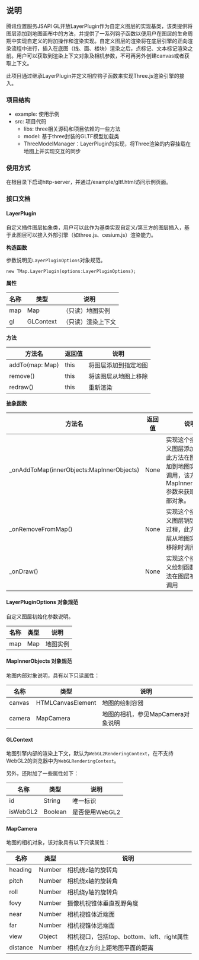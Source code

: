 ## 说明

腾讯位置服务JSAPI GL开放LayerPlugin作为自定义图层的实现基类，该类提供将图层添加到地图画布中的方法，并提供了一系列钩子函数以便用户在图层的生命周期中实现自定义的附加操作和渲染实现。自定义图层的渲染将在底层引擎的正向渲染流程中进行，插入在底图（线、面、楼块）渲染之后，点标记、文本标记渲染之前。用户可以获取到渲染上下文对象及相机参数，不可再另外创建canvas或者获取上下文。

此项目通过继承LayerPlugin并定义相应钩子函数来实现Three.js渲染引擎的接入。

### 项目结构

- example: 使用示例
- src: 项目代码
  - libs: three相关源码和项目依赖的一些方法
  - model: 基于three封装的GLTF模型加载类
  - ThreeModelManager：LayerPlugin的实现，将Three渲染的内容挂载在地图上并实现交互的同步

### 使用方式

在根目录下启动http-server，并通过/example/gltf.html访问示例页面。

### 接口文档

#### LayerPlugin

自定义插件图层抽象类，用户可以此作为基类实现自定义/第三方的图层插入，基于此图层可以接入外部引擎（如three.js、cesium.js）渲染能力。

**构造函数**

参数说明见`LayerPluginOptions`对象规范。

```
new TMap.LayerPlugin(options:LayerPluginOptions);
```

**属性**

| 名称 | 类型      | 说明               |
| ---- | --------- | ------------------ |
| map  | Map       | （只读）地图实例   |
| gl   | GLContext | （只读）渲染上下文 |

**方法**

| 方法名          | 返回值 | 说明                 |
| --------------- | ------ | -------------------- |
| addTo(map: Map) | this   | 将图层添加到指定地图 |
| remove()        | this   | 将该图层从地图上移除 |
| redraw()        | this   | 重新渲染             |

**抽象函数**

| 方法名                                    | 返回值 | 说明                                                         |
| ----------------------------------------- | ------ | ------------------------------------------------------------ |
| _onAddToMap(innerObjects:MapInnerObjects) | None   | 实现这个接口来定义图层添加过程，此方法在图层被添加到地图实例时被调用，该方法通过MapInnerObjects参数来获取地图内部对象。 |
| _onRemoveFromMap()                        | None   | 实现这个接口来定义图层销毁阶段的过程，此方法在图层从地图实例中被移除时调用 |
| _onDraw()                                 | None   | 实现这个接口来定义绘制函数，此方法在图层被绘制时调用         |

#### LayerPluginOptions 对象规范

自定义图层初始化参数说明。

| 名称 | 类型 | 说明     |
| ---- | ---- | -------- |
| map  | Map  | 地图实例 |

#### MapInnerObjects 对象规范

地图内部对象说明，具有以下只读属性：

| 名称   | 类型              | 说明                              |
| ------ | ----------------- | --------------------------------- |
| canvas | HTMLCanvasElement | 地图的绘制容器                    |
| camera | MapCamera         | 地图的相机，参见MapCamera对象说明 |

#### GLContext

地图引擎内部的渲染上下文，默认为`WebGL2RenderingContext`，在不支持WebGL2的浏览器中为`WebGLRenderingContext`。

另外，还附加了一些属性如下：

| 名称     | 类型    | 说明           |
| -------- | ------- | -------------- |
| id       | String  | 唯一标识       |
| isWebGL2 | Boolean | 是否使用WebGL2 |

#### MapCamera

地图的相机对象，该对象具有以下只读属性：

| 名称     | 类型   | 说明                                       |
| -------- | ------ | ------------------------------------------ |
| heading  | Number | 相机绕z轴的旋转角                          |
| pitch    | Number | 相机绕x轴的旋转角                          |
| roll     | Number | 相机绕y轴的旋转角                          |
| fovy     | Number | 摄像机视锥体垂直视野角度                   |
| near     | Number | 相机视锥体近端面                           |
| far      | Number | 相机视锥体远端面                           |
| view     | Object | 相机视口，包括top、bottom、left、right属性 |
| distance | Number | 相机在z方向上距地图平面的距离              |